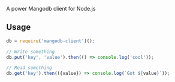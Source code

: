 A power Mangodb client for Node.js

## Usage

```JavaScript
db = require('mangodb-client')();

// Write something
db.put('key', 'value').then(() => console.log('cool'));

// Read something
db.get('key').then(({value}) => console.log(`Got ${value}`));
```

